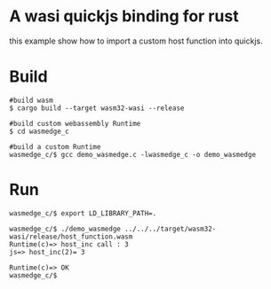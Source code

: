 # A wasi quickjs binding for rust
this example show how to import a custom host function into quickjs.

# Build

```shell
#build wasm
$ cargo build --target wasm32-wasi --release

#build custom webassembly Runtime
$ cd wasmedge_c

#build a custom Runtime
wasmedge_c/$ gcc demo_wasmedge.c -lwasmedge_c -o demo_wasmedge
```

# Run

```shell
wasmedge_c/$ export LD_LIBRARY_PATH=.

wasmedge_c/$ ./demo_wasmedge ../../../target/wasm32-wasi/release/host_function.wasm
Runtime(c)=> host_inc call : 3
js=> host_inc(2)= 3

Runtime(c)=> OK
wasmedge_c/$ 
```